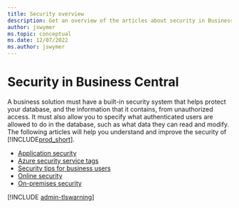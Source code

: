 ```yaml
---
title: Security overview
description: Get an overview of the articles about security in Business Central, so that you can configure your solution.
author: jswymer
ms.topic: conceptual
ms.date: 12/07/2022
ms.author: jswymer
---
```


# Security in Business Central

A business solution must have a built-in security system that helps protect your database, and the information that it contains, from unauthorized access. It must also allow you to specify what authenticated users are allowed to do in the database, such as what data they can read and modify. The following articles will help you understand and improve the security of [!INCLUDE[prod_short](../developer/includes/prod_short.md)].

- [Application security](security-application.md)  
- [Azure security service tags](security-service-tags.md)  
- [Security tips for business users](security-users.md)  
- [Online security](security-online.md)  
- [On-premises security](security-onpremises.md)  

[!INCLUDE [admin-tlswarning](../developer/includes/admin-tlswarning.md)]
